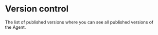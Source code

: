 # Version control

The list of published versions where you can see all published versions of the Agent.